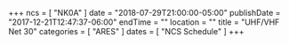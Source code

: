 +++
ncs = [ "NK0A" ]
date = "2018-07-29T21:00:00-05:00"
publishDate = "2017-12-21T12:47:37-06:00"
endTime = ""
location = ""
title = "UHF/VHF Net 30"
categories = [ "ARES" ]
dates = [ "NCS Schedule" ]
+++
